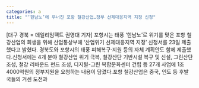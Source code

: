 ```yaml
---
categories: a
title: "‘힌남노’에 무너진 포항 철강산업…정부 선제대응지역 지정 신청"
---
```

[대구 경북 = 데일리임팩트 권영대 기자] 포항시는 태풍 ‘힌남노’로 위기를 맞은 포항 철강산업의 회생을 위해 산업통상부에 ‘산업위기 선제대응지역 지정’ 신청서를 23일 제출했다고 밝혔다. 경북도와 포항시의 태풍 피해복구‧지원 등의 자체 계획안도 함께 제출했다.신청서에는 4개 분야 철강산업 위기 극복, 철강산단 기반시설 복구 및 신설, 그린산단 조성, 철강 리바운드 펀드 조성, 디지털-그린 복합문화센터 건립 등 27개 사업에 1조4000억원의 정부지원을 요청하는 내용이 담겼다.포항 철강산업은 중국, 인도 등 후발국들의 거센 도전과